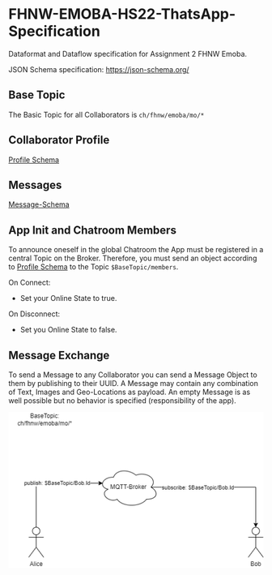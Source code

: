 # FHNW-EMOBA-HS22-ThatsApp-Specification
Dataformat and Dataflow specification for Assignment 2 FHNW Emoba.

JSON Schema specification: https://json-schema.org/

## Base Topic
The Basic Topic for all Collaborators is `ch/fhnw/emoba/mo/*`

## Collaborator Profile
[Profile Schema](https://github.com/KZellweger/FHNW-EMOBA-HS22-ThatsApp-Specification/blob/main/profile.schema.json)

## Messages
[Message-Schema](https://github.com/KZellweger/FHNW-EMOBA-HS22-ThatsApp-Specification/blob/main/message.schema.json)

## App Init and Chatroom Members
To announce oneself in the global Chatroom the App must be registered in a central Topic on the Broker.
Therefore, you must send an object according to [Profile Schema](https://github.com/KZellweger/FHNW-EMOBA-HS22-ThatsApp-Specification/profile.schema.json) to the Topic `$BaseTopic/members`.

On Connect:
- Set your Online State to true.

On Disconnect:
- Set you Online State to false. 

## Message Exchange

To send a Message to any Collaborator you can send a Message Object to them by publishing to their UUID. 
A Message may contain any combination of Text, Images and Geo-Locations as payload. 
An empty Message is as well possible but no behavior is specified (responsibility of the app).

![./DataFlow.png](./DataFlow.png)